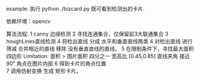 example:
    执行 python ./bizcard.py 既可看到检测出的卡片.
 
依赖环境：opencv

算法流程:
1 canny 边缘检测
2 寻找连通集合，仅保留前3大联通集合
3 houghLines直线检测
4 将检出直线 分成 水平和垂直直线两类
4 对检出直线 进行筛减
    合并相近的直线
    移除 没有垂直直线的直线。
5 在限制条件下，寻找最大面积四边形
    Limitation: 
             面积 > 图片面积 四分之一
             宽高比 [0.45,0.85]
             直线夹角 接近90°
             角点在图片内部
6  得到卡片的角点位置              
7 调用仿射变换 生成 矩形卡片。